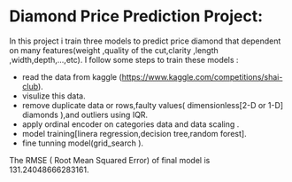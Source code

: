# Diamond Price Prediction Project:
In this project i train three models to predict price diamond that dependent on many features(weight ,quality of the cut,clarity ,length ,width,depth,...,etc).
I follow some steps to train these models :
*  read the data from kaggle (https://www.kaggle.com/competitions/shai-club).
*  visulize this data.
* remove duplicate data or rows,faulty values( dimensionless[2-D or 1-D] diamonds ),and outliers using IQR.
* apply ordinal encoder on categories data and data scaling .
* model training[linera regression,decision tree,random forest].
* fine tunning model(grid_search ).

The RMSE ( Root Mean Squared Error) of final model is 131.24048666283161.
